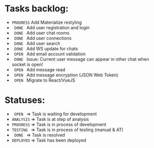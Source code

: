 
# Tasks backlog:
 - `PROGRESS` Add Materialize restyling              
 - `  DONE  ` Add user registration and login        
 - `  DONE  ` Add user chat rooms                    
 - `  DONE  ` Add user connections        
 - `  DONE  ` Add user search
 - `  DONE  ` Add WS update for chats
 - `  OPEN  ` Add email account validation
 - `  DONE  ` Issue: Current user message can appear in other chat when socket is open!
 - `  OPEN  ` Add message read
 - `  OPEN  ` Add message encryption (JSON Web Token)
 - `  OPEN  ` Migrate to React/VueJS                 

# Statuses:
 - `  OPEN  ` => Task is waiting for development
 - `ANALYSIS` => Task is at step of analysis 
 - `PROGRESS` => Task is in process of development
 - `TESTING ` => Task is in process of testing (manual & AT)
 - `  DONE  ` => Task is resolved
 - `DEPLOYED` => Task has been deployed